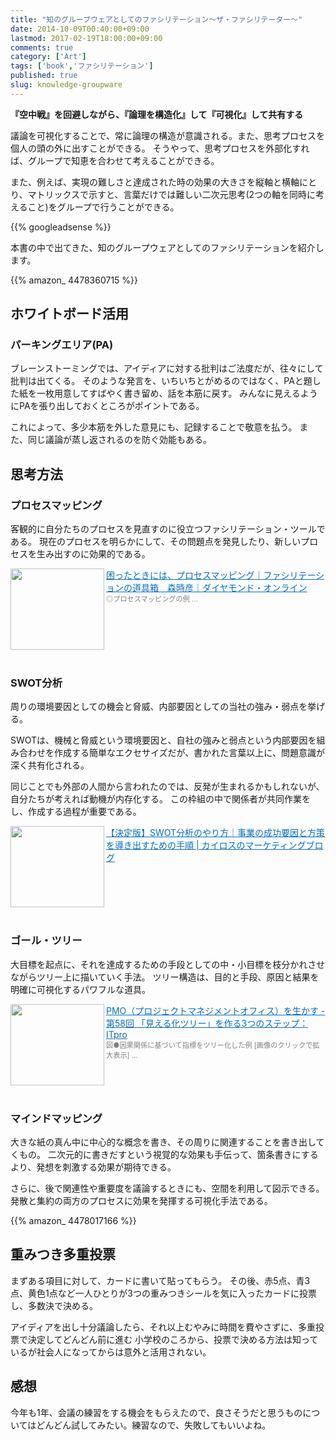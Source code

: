 ```yaml
---
title: "知のグループウェアとしてのファシリテーション〜ザ・ファシリテーター〜"
date: 2014-10-09T00:40:00+09:00
lastmod: 2017-02-19T18:00:00+09:00
comments: true
category: ['Art']
tags: ['book','ファシリテーション']
published: true 
slug: knowledge-groupware
---
```


**『空中戦』を回避しながら、『論理を構造化』して『可視化』して共有する**

議論を可視化することで、常に論理の構造が意識される。また、思考プロセスを個人の頭の外に出すことができる。
そうやって、思考プロセスを外部化すれば、グループで知恵を合わせて考えることができる。

また、例えば、実現の難しさと達成された時の効果の大きさを縦軸と横軸にとり、マトリックスで示すと、言葉だけでは難しい二次元思考(2つの軸を同時に考えること)をグループで行うことができる。


{{% googleadsense %}}

本書の中で出てきた、知のグループウェアとしてのファシリテーションを紹介します。

{{% amazon_ 4478360715 %}}


## ホワイトボード活用
### パーキングエリア(PA)
ブレーンストーミングでは、アイディアに対する批判はご法度だが、往々にして批判は出てくる。
そのような発言を、いちいちとがめるのではなく、PAと題した紙を一枚用意してすばやく書き留め、話を本筋に戻す。
みんなに見えるようにPAを張り出しておくところがポイントである。


これによって、多少本筋を外した意見にも、記録することで敬意を払う。
また、同じ議論が蒸し返されるのを防ぐ効能もある。 




## 思考方法
### プロセスマッピング

客観的に自分たちのプロセスを見直すのに役立つファシリテーション・ツールである。
現在のプロセスを明らかにして、その問題点を発見したり、新しいプロセスを生み出すのに効果的である。


<a href="http://diamond.jp/articles/-/6347?page=2" target="_blank"><img class="alignleft" align="left" border="0" src="http://capture.heartrails.com/150x130/shadow?http://diamond.jp/articles/-/6347?page=2" alt="" width="150" height="130" /></a><a style="color:#0070C5;" href="http://diamond.jp/articles/-/6347?page=2" target="_blank">困ったときには、プロセスマッピング｜ファシリテーションの道具箱　森時彦｜ダイヤモンド・オンライン</a><a href="http://b.hatena.ne.jp/entry/http://diamond.jp/articles/-/6347?page=2" target="_blank"><img border="0" src="http://b.hatena.ne.jp/entry/image/http://diamond.jp/articles/-/6347?page=2" alt="" /></a><br><span style="color: #808080;font-size: 80%;">◎プロセスマッピングの例   ...</span><br style="clear:both;" /><br>



### SWOT分析
周りの環境要因としての機会と脅威、内部要因としての当社の強み・弱点を挙げる。

SWOTは、機械と脅威という環境要因と、自社の強みと弱点という内部要因を組み合わせを作成する簡単なエクセサイズだが、書かれた言葉以上に、問題意識が深く共有化される。

同じことでも外部の人間から言われたのでは、反発が生まれるかもしれないが、自分たちが考えれば動機が内存化する。
この枠組の中で関係者が共同作業をし、作成する過程が重要である。

<a href="http://blog.kairosmarketing.net/marketing-glossary/swot-analysis-20131127/" target="_blank"><img class="alignleft" align="left" border="0" src="http://capture.heartrails.com/150x130/shadow?http://blog.kairosmarketing.net/marketing-glossary/swot-analysis-20131127/" alt="" width="150" height="130" /></a><a style="color:#0070C5;" href="http://blog.kairosmarketing.net/marketing-glossary/swot-analysis-20131127/" target="_blank">【決定版】SWOT分析のやり方｜事業の成功要因と方策を導き出すための手順 | カイロスのマーケティングブログ</a><a href="http://b.hatena.ne.jp/entry/http://blog.kairosmarketing.net/marketing-glossary/swot-analysis-20131127/" target="_blank"><img border="0" src="http://b.hatena.ne.jp/entry/image/http://blog.kairosmarketing.net/marketing-glossary/swot-analysis-20131127/" alt="" /></a><br style="clear:both;" /><br>



### ゴール・ツリー
大目標を起点に、それを達成するための手段としての中・小目標を枝分かれさせながらツリー上に描いていく手法。
ツリー構造は、目的と手段、原因と結果を明確に可視化するパワフルな道具。 

<a href="http://itpro.nikkeibp.co.jp/article/COLUMN/20090805/335206/" target="_blank"><img class="alignleft" align="left" border="0" src="http://capture.heartrails.com/150x130/shadow?http://itpro.nikkeibp.co.jp/article/COLUMN/20090805/335206/" alt="" width="150" height="130" /></a><a style="color:#0070C5;" href="http://itpro.nikkeibp.co.jp/article/COLUMN/20090805/335206/" target="_blank">PMO（プロジェクトマネジメントオフィス）を生かす - 第58回 「見える化ツリー」を作る3つのステップ：ITpro</a><a href="http://b.hatena.ne.jp/entry/http://itpro.nikkeibp.co.jp/article/COLUMN/20090805/335206/" target="_blank"><img border="0" src="http://b.hatena.ne.jp/entry/image/http://itpro.nikkeibp.co.jp/article/COLUMN/20090805/335206/" alt="" /></a><br><span style="color: #808080;font-size: 80%;"> 図●因果関係に基づいて指標をツリー化した例 [画像のクリックで拡大表示] ...</span><br style="clear:both;" /><br>



### マインドマッピング
大きな紙の真ん中に中心的な概念を書き、その周りに関連することを書き出してくもの。
二次元的に書きだすという視覚的な効果も手伝って、箇条書きにするより、発想を刺激する効果が期待できる。

さらに、後で関連性や重要度を議論するときにも、空間を利用して図示できる。
発散と集約の両方のプロセスに効果を発揮する可視化手法である。

{{% amazon_ 4478017166 %}}


## 重みつき多重投票
まずある項目に対して、カードに書いて貼ってもらう。
その後、赤5点、青3点、黄色1点など一人ひとりが3つの重みつきシールを気に入ったカードに投票し、多数決で決める。

アイディアを出し十分議論したら、それ以上むやみに時間を費やさずに、多重投票で決定してどんどん前に進む
小学校のころから、投票で決める方法は知っているが社会人になってからは意外と活用されない。 




## 感想
今年も1年、会議の練習をする機会をもらえたので、良さそうだと思うものについてはどんどん試してみたい。練習なので、失敗してもいいよね。

